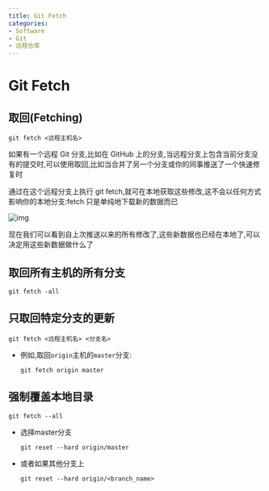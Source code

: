 ```yaml
---
title: Git Fetch
categories:
- Software
- Git
- 远程仓库
---
```

# Git Fetch

## 取回(Fetching)

```shell
git fetch <远程主机名>
```

如果有一个远程 Git 分支,比如在 GitHub 上的分支,当远程分支上包含当前分支没有的提交时,可以使用取回,比如当合并了另一个分支或你的同事推送了一个快速修复时

通过在这个远程分支上执行 git fetch,就可在本地获取这些修改,这不会以任何方式影响你的本地分支:fetch 只是单纯地下载新的数据而已

![img](https://cdn.jsdelivr.net/gh/LuShan123888/Files@master/Pictures/2020-12-10-hVziLcuZmjHIS5D.gif)

现在我们可以看到自上次推送以来的所有修改了,这些新数据也已经在本地了,可以决定用这些新数据做什么了

## 取回所有主机的所有分支

```shell
git fetch -all
```

## 只取回特定分支的更新

```shell
git fetch <远程主机名> <分支名>
```

- 例如,取回`origin`主机的`master`分支:

    ```shell
    git fetch origin master
    ```

## 强制覆盖本地目录

```shell
git fetch --all
```

- 选择master分支

    ```shell
    git reset --hard origin/master
    ```

- 或者如果其他分支上

    ```shell
    git reset --hard origin/<branch_name>
    ```

